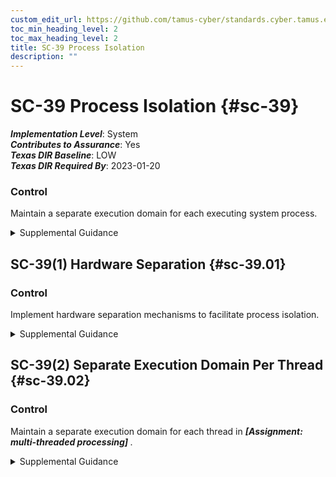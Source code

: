 ```yaml
---
custom_edit_url: https://github.com/tamus-cyber/standards.cyber.tamus.edu/tree/main/static/content/tamus.edu/TAMUS_profile.xml
toc_min_heading_level: 2
toc_max_heading_level: 2
title: SC-39 Process Isolation
description: ""
---
```


# SC-39 Process Isolation {#sc-39}

_**Implementation Level**_: System\
_**Contributes to Assurance**_: Yes\
_**Texas DIR Baseline**_: LOW\
_**Texas DIR Required By**_: 2023-01-20

### Control

Maintain a separate execution domain for each executing system process.

<details>
  <summary>Supplemental Guidance</summary>

Systems can maintain separate execution domains for each executing process by assigning each process a separate address space. Each system process has a distinct address space so that communication between processes is performed in a manner controlled through the security functions, and one process cannot modify the executing code of another process. Maintaining separate execution domains for executing processes can be achieved, for example, by implementing separate address spaces. Process isolation technologies, including sandboxing or virtualization, logically separate software and firmware from other software, firmware, and data. Process isolation helps limit the access of potentially untrusted software to other system resources. The capability to maintain separate execution domains is available in commercial operating systems that employ multi-state processor technologies.

</details>

## SC-39(1) Hardware Separation {#sc-39.01}

### Control

Implement hardware separation mechanisms to facilitate process isolation.

<details>
  <summary>Supplemental Guidance</summary>

Hardware-based separation of system processes is generally less susceptible to compromise than software-based separation, thus providing greater assurance that the separation will be enforced. Hardware separation mechanisms include hardware memory management.

</details>

## SC-39(2) Separate Execution Domain Per Thread {#sc-39.02}

### Control

Maintain a separate execution domain for each thread in <strong> <em>[Assignment: multi-threaded processing]</em> </strong>.

<details>
  <summary>Supplemental Guidance</summary>

None.

</details>

